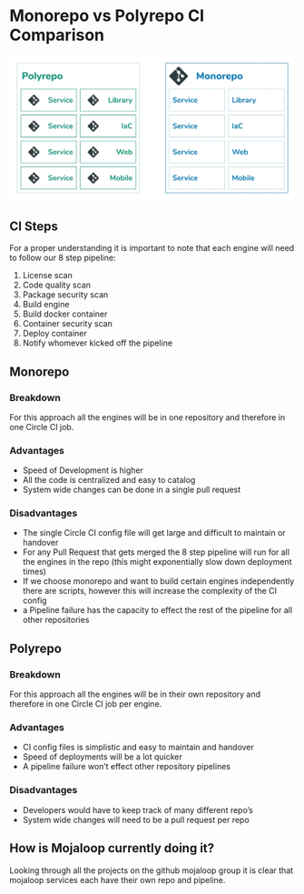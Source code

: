 # Monorepo vs Polyrepo CI Comparison

![](../Images/540077_318106.webp)

## CI Steps

For a proper understanding it is important to note that each engine will need to follow our 8 step pipeline:

1. License scan
2. Code quality scan
3. Package security scan
4. Build engine
5. Build docker container
6. Container security scan
7. Deploy container
8. Notify whomever kicked off the pipeline

## Monorepo

### Breakdown

For this approach all the engines will be in one repository and therefore in one Circle CI job.

### Advantages

- Speed of Development is higher
- All the code is centralized and easy to catalog
- System wide changes can be done in a single pull request

### Disadvantages

- The single Circle CI config file will get large and difficult to maintain or handover
- For any Pull Request that gets merged the 8 step pipeline will run for all the engines in the repo (this might exponentially slow down deployment times)
- If we choose monorepo and want to build certain engines independently there are scripts, however this will increase the complexity of the CI config
- a Pipeline failure has the capacity to effect the rest of the pipeline for all other repositories

## Polyrepo

### Breakdown

For this approach all the engines will be in their own repository and therefore in one Circle CI job per engine.

### Advantages

- CI config files is simplistic and easy to maintain and handover
- Speed of deployments will be a lot quicker
- A pipeline failure won’t effect other repository pipelines

### Disadvantages

- Developers would have to keep track of many different repo’s
- System wide changes will need to be a pull request per repo

## How is Mojaloop currently doing it?

Looking through all the projects on the github mojaloop group it is clear that mojaloop services each have their own repo and pipeline.

